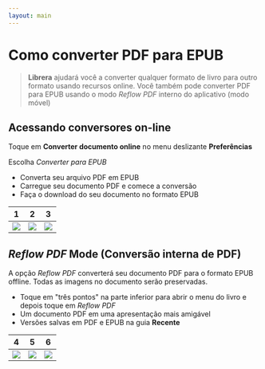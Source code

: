 ```yaml
---
layout: main
---
```


# Como converter PDF para EPUB

> **Librera** ajudará você a converter qualquer formato de livro para outro formato usando recursos online. Você também pode converter PDF para EPUB usando o modo _Reflow PDF_ interno do aplicativo (modo móvel)

## Acessando conversores on-line

Toque em **Converter documento online** no menu deslizante **Preferências**

Escolha _Converter para EPUB_

* Converta seu arquivo PDF em EPUB
* Carregue seu documento PDF e comece a conversão
* Faça o download do seu documento no formato EPUB

|1|2|3|
|-|-|-|
|![](1.png)|![](2.png)|![](3.png)|

## _Reflow PDF_ Mode (Conversão interna de PDF)

A opção _Reflow PDF_ converterá seu documento PDF para o formato EPUB offline.
Todas as imagens no documento serão preservadas.

* Toque em &quot;três pontos&quot; na parte inferior para abrir o menu do livro e depois toque em _Reflow PDF_
* Um documento PDF em uma apresentação mais amigável
* Versões salvas em PDF e EPUB na guia **Recente**

|4|5|6|
|-|-|-|
|![](4.png)|![](5.png)|![](6.png)|

